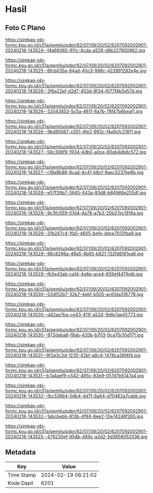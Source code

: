 # Hasil

## Foto C Plano

https://sirekap-obj-formc.kpu.go.id/c51a/pemilu/pdpr/62/07/09/20/02/6207092002901-20240218-143524--f4a66065-911c-4cda-a528-d9b227800962.jpg

https://sirekap-obj-formc.kpu.go.id/c51a/pemilu/pdpr/62/07/09/20/02/6207092002901-20240218-143525--8fcb035a-64ad-40c3-998c-422991282e4e.jpg

https://sirekap-obj-formc.kpu.go.id/c51a/pemilu/pdpr/62/07/09/20/02/6207092002901-20240218-143526--3f6a22ef-d2d7-453d-8f34-f077f4b5d57d.jpg

https://sirekap-obj-formc.kpu.go.id/c51a/pemilu/pdpr/62/07/09/20/02/6207092002901-20240218-143526--32043853-5c5a-4611-8a7b-78f47b6beaf1.jpg

https://sirekap-obj-formc.kpu.go.id/c51a/pemilu/pdpr/62/07/09/20/02/6207092002901-20240218-143526--9bd95067-c051-4fe2-992c-f4a9cfc216f1.jpg

https://sirekap-obj-formc.kpu.go.id/c51a/pemilu/pdpr/62/07/09/20/02/6207092002901-20240218-143527--58c306f9-1934-4db0-a0ce-90ab4db8c572.jpg

https://sirekap-obj-formc.kpu.go.id/c51a/pemilu/pdpr/62/07/09/20/02/6207092002901-20240218-143527--c18a8b88-8cad-4c41-b6cf-8aec5237ee8b.jpg

https://sirekap-obj-formc.kpu.go.id/c51a/pemilu/pdpr/62/07/09/20/02/6207092002901-20240218-143528--e57f26b7-3645-443a-83d8-b84966e255df.jpg

https://sirekap-obj-formc.kpu.go.id/c51a/pemilu/pdpr/62/07/09/20/02/6207092002901-20240218-143528--9c3fc559-07d4-4a78-a7b3-20b27ec1918a.jpg

https://sirekap-obj-formc.kpu.go.id/c51a/pemilu/pdpr/62/07/09/20/02/6207092002901-20240218-143528--31b247c4-1fa5-4605-befe-ddce7012fba9.jpg

https://sirekap-obj-formc.kpu.go.id/c51a/pemilu/pdpr/62/07/09/20/02/6207092002901-20240218-143529--96c8296a-49a5-4b65-b821-132fd8161ea6.jpg

https://sirekap-obj-formc.kpu.go.id/c51a/pemilu/pdpr/62/07/09/20/02/6207092002901-20240218-143529--fb5e43ab-ca14-4e8e-ace4-859ef4411bdb.jpg

https://sirekap-obj-formc.kpu.go.id/c51a/pemilu/pdpr/62/07/09/20/02/6207092002901-20240218-143530--53df52b7-32b7-4ebf-b505-ac61da316778.jpg

https://sirekap-obj-formc.kpu.go.id/c51a/pemilu/pdpr/62/07/09/20/02/6207092002901-20240218-143530--d42ae7ba-ce43-411f-a524-1b6b7ae45773.jpg

https://sirekap-obj-formc.kpu.go.id/c51a/pemilu/pdpr/62/07/09/20/02/6207092002901-20240218-143530--972daba8-f9ab-420b-b703-0ca70c10d171.jpg

https://sirekap-obj-formc.kpu.go.id/c51a/pemilu/pdpr/62/07/09/20/02/6207092002901-20240218-143531--9f2e3c3d-1235-42bf-a9c4-1478ca26f4f4.jpg

https://sirekap-obj-formc.kpu.go.id/c51a/pemilu/pdpr/62/07/09/20/02/6207092002901-20240218-143531--b7a4aef9-c542-495c-83e9-057d7b5147a4.jpg

https://sirekap-obj-formc.kpu.go.id/c51a/pemilu/pdpr/62/07/09/20/02/6207092002901-20240218-143532--fbc53964-0db4-4d7f-8a64-d70462a7cabb.jpg

https://sirekap-obj-formc.kpu.go.id/c51a/pemilu/pdpr/62/07/09/20/02/6207092002901-20240218-143532--1abcbebb-913b-4f94-8ee2-10e74248f265.jpg

https://sirekap-obj-formc.kpu.go.id/c51a/pemilu/pdpr/62/07/09/20/02/6207092002901-20240218-143525--479230ef-954b-489c-a2d2-5d3658052036.jpg


## Metadata

| Key        | Value               |
| ---------- | ------------------- |
| Time Stamp | 2024-02-19 06:21:02 |
| Kode Dapil | 6201                |



